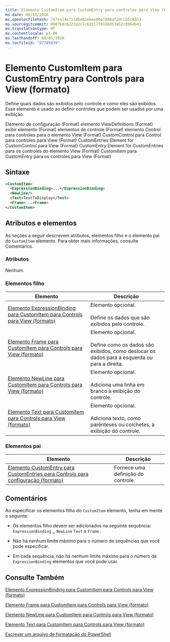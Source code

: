 ```yaml
---
title: Elemento CustomItem para CustomEntry para controles para View (Format) | Microsoft Docs
ms.date: 09/13/2016
ms.openlocfilehash: 747ea14e7118be62ebee00e7d80af2dccb5c8353
ms.sourcegitcommit: 0907b8c6322d2c7c61b17f8168d53452c8964b41
ms.translationtype: MT
ms.contentlocale: pt-BR
ms.lasthandoff: 08/05/2020
ms.locfileid: "87785839"
---
```

# <a name="customitem-element-for-customentry-for-controls-for-view-format"></a>Elemento CustomItem para CustomEntry para Controls para View (formato)

Define quais dados são exibidos pelo controle e como eles são exibidos. Esse elemento é usado ao definir controles que podem ser usados por uma exibição.

Elemento de configuração (Format) elemento ViewDefinitions (Format) exibir elemento (Format) elementos de controle (Format) elemento Control para controles para o elemento View (Format) CustomControl para Control para controles para View (Format) CustomEntries Element for CustomControl para View (Format) CustomEntry Element for CustomEntries para os controles do elemento View (Format) CustomItem para CustomEntry para os controles para View (Format)

## <a name="syntax"></a>Sintaxe

```xml
<CustomItem>
  <ExpressionBinding>...</ExpressionBinding>
  <NewLine/>
  <Text>TextToDisplay</Text>
  <Frame>...<Frame>
</CustomItem>
```

## <a name="attributes-and-elements"></a>Atributos e elementos

As seções a seguir descrevem atributos, elementos filho e o elemento pai do `CustomItem` elemento. Para obter mais informações, consulte Comentários.

### <a name="attributes"></a>Atributos

Nenhum.

### <a name="child-elements"></a>Elementos filho

|Elemento|Descrição|
|-------------|-----------------|
|[Elemento ExpressionBinding para CustomItem para Controls para View (formato)](./expressionbinding-element-for-customitem-for-controls-for-view-format.md)|Elemento opcional.<br /><br /> Define os dados que são exibidos pelo controle.|
|[Elemento Frame para CustomItem para Controls para View (formato)](./frame-element-for-customitem-for-controls-for-view-format.md)|Elemento opcional.<br /><br /> Define como os dados são exibidos, como deslocar os dados para a esquerda ou para a direita.|
|[Elemento NewLine para CustomItem para Controls para View (formato)](./newline-element-for-customitem-for-controls-for-view-format.md)|Elemento opcional.<br /><br /> Adiciona uma linha em branco à exibição do controle.|
|[Elemento Text para CustomItem para Controls para View (formato)](./text-element-for-customitem-for-controls-for-view-format.md)|Elemento opcional.<br /><br /> Adiciona texto, como parênteses ou colchetes, à exibição do controle.|

### <a name="parent-elements"></a>Elementos pai

|Elemento|Descrição|
|-------------|-----------------|
|[Elemento CustomEntry para CustomEntries para Controls para configuração (formato)](./customentry-element-for-customentries-for-controls-for-view-format.md)|Fornece uma definição do controle.|

## <a name="remarks"></a>Comentários

Ao especificar os elementos filho do `CustomItem` elemento, tenha em mente o seguinte:

- Os elementos filho devem ser adicionados na seguinte sequência: `ExpressionBinding` ,, `NewLine` `Text` e `Frame` .

- Não há nenhum limite máximo para o número de sequências que você pode especificar.

- Em cada sequência, não há nenhum limite máximo para o número de `ExpressionBinding` elementos que você pode usar.

## <a name="see-also"></a>Consulte Também

[Elemento ExpressionBinding para CustomItem para Controls para View (formato)](./expressionbinding-element-for-customitem-for-controls-for-view-format.md)

[Elemento Frame para CustomItem para Controls para View (formato)](./frame-element-for-customitem-for-controls-for-view-format.md)

[Elemento NewLine para CustomItem para Controls para View (formato)](./newline-element-for-customitem-for-controls-for-view-format.md)

[Elemento Text para CustomItem para Controls para View (formato)](./text-element-for-customitem-for-controls-for-view-format.md)

[Escrever um arquivo de formatação do PowerShell](./writing-a-powershell-formatting-file.md)
